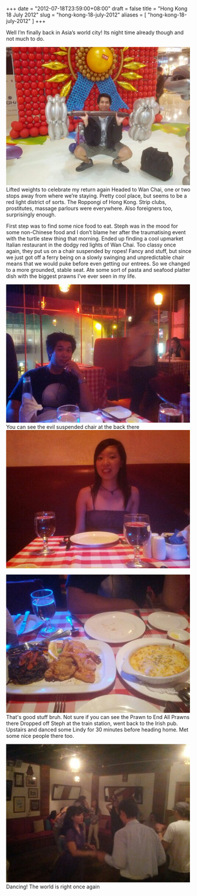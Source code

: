 +++
date = "2012-07-18T23:59:00+08:00"
draft = false
title = "Hong Kong 18 July 2012"
slug = "hong-kong-18-july-2012"
aliases = [
	"hong-kong-18-july-2012"
]
+++

Well I’m finally back in Asia’s world city! Its night time already though and not much to do.


![image](/images/2012/07/wpid-camerazoom-201207181705328931.jpg "CameraZOOM-20120718170532893.jpg")Lifted weights to celebrate my return again Headed to Wan Chai, one or two stops away from where we’re staying. Pretty cool place, but seems to be a red light district of sorts. The Roppongi of Hong Kong. Strip clubs, prostitutes, massage parlours were everywhere. Also foreigners too, surprisingly enough.

First step was to find some nice food to eat. Steph was in the mood for some non-Chinese food and I don’t blame her after the traumatising event with the turtle stew thing that morning. Ended up finding a cool upmarket Italian restaurant in the dodgy red lights of Wan Chai. Too classy once again, they put us on a chair suspended by ropes! Fancy and stuff, but since we just got off a ferry being on a slowly swinging and unpredictable chair means that we would puke before even getting our entrees. So we changed to a more grounded, stable seat. Ate some sort of pasta and seafood platter dish with the biggest prawns I’ve ever seen in my life.


![image](/images/2012/07/wpid-camerazoom-20120718215551203.jpg "CameraZOOM-20120718215551203.jpg")You can see the evil suspended chair at the back there 
![image](/images/2012/07/wpid-camerazoom-20120718215606025.jpg "CameraZOOM-20120718215606025.jpg")


![image](/images/2012/07/wpid-camerazoom-20120718221643593.jpg "CameraZOOM-20120718221643593.jpg")That's good stuff bruh. Not sure if you can see the Prawn to End All Prawns there Dropped off Steph at the train station, went back to the Irish pub. Upstairs and danced some Lindy for 30 minutes before heading home. Met some nice people there too.


![image](/images/2012/07/wpid-camerazoom-20120718225448658.jpg "CameraZOOM-20120718225448658.jpg")Dancing! The world is right once again 

